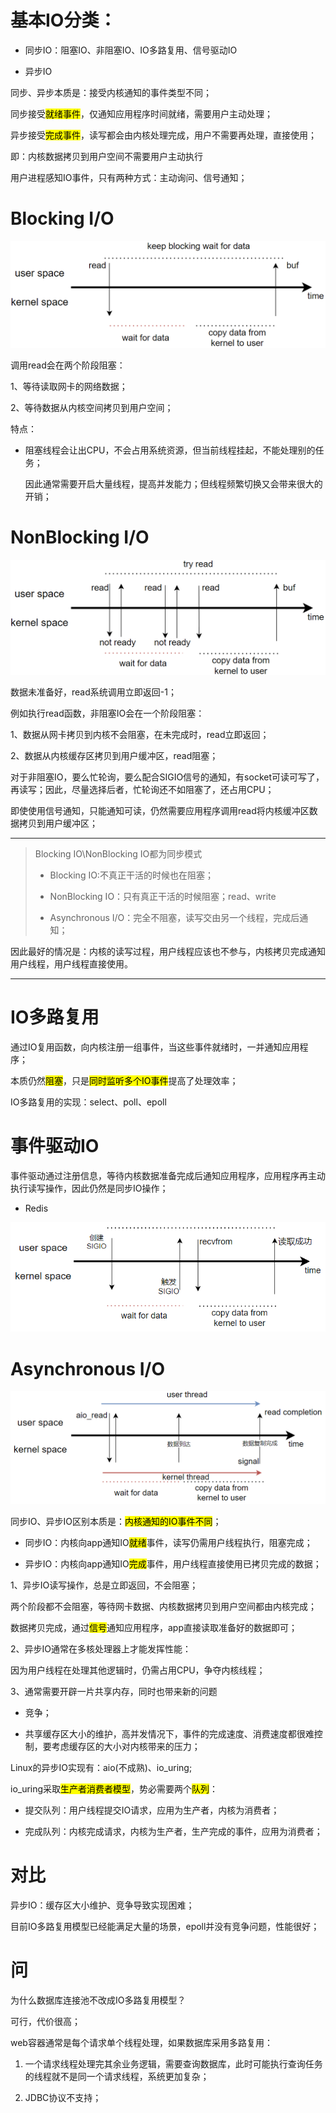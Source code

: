 # 基本IO分类：

- 同步IO：阻塞IO、非阻塞IO、IO多路复用、信号驱动IO

- 异步IO

同步、异步本质是：接受内核通知的事件类型不同；

同步接受<mark>就绪事件</mark>，仅通知应用程序时间就绪，需要用户主动处理；

异步接受<mark>完成事件</mark>，读写都会由内核处理完成，用户不需要再处理，直接使用；

即：内核数据拷贝到用户空间不需要用户主动执行

用户进程感知IO事件，只有两种方式：主动询问、信号通知；

# Blocking I/O

![](../.images/2022-11-13-21-51-11-image.png)

调用read会在两个阶段阻塞：

1、等待读取网卡的网络数据；

2、等待数据从内核空间拷贝到用户空间；

特点：

- 阻塞线程会让出CPU，不会占用系统资源，但当前线程挂起，不能处理别的任务；
  
  因此通常需要开启大量线程，提高并发能力；但线程频繁切换又会带来很大的开销；

# NonBlocking I/O

![](../.images/2022-11-13-21-50-59-image.png)

数据未准备好，read系统调用立即返回-1；

例如执行read函数，非阻塞IO会在一个阶段阻塞：

1、数据从网卡拷贝到内核不会阻塞，在未完成时，read立即返回；

2、数据从内核缓存区拷贝到用户缓冲区，read阻塞；

对于非阻塞IO，要么忙轮询，要么配合SIGIO信号的通知，有socket可读可写了，再读写；因此，尽量选择后者，忙轮询还不如阻塞了，还占用CPU；

即使使用信号通知，只能通知可读，仍然需要应用程序调用read将内核缓冲区数据拷贝到用户缓冲区；

--------------------------

> Blocking IO\NonBlocking IO都为同步模式
> 
> - Blocking IO:不真正干活的时候也在阻塞；
> 
> - NonBlocking IO：只有真正干活的时候阻塞；read、write
> 
> - Asynchronous I/O：完全不阻塞，读写交由另一个线程，完成后通知；

因此最好的情况是：内核的读写过程，用户线程应该也不参与，内核拷贝完成通知用户线程，用户线程直接使用。

-----------------------

# IO多路复用

通过IO复用函数，向内核注册一组事件，当这些事件就绪时，一并通知应用程序；

本质仍然<mark>阻塞</mark>，只是<mark>同时监听多个IO事件</mark>提高了处理效率；

IO多路复用的实现：select、poll、epoll

# 事件驱动IO

事件驱动通过注册信息，等待内核数据准备完成后通知应用程序，应用程序再主动执行读写操作，因此仍然是同步IO操作；

- Redis

![](../.images/2022-12-11-22-31-23-image.png)

# Asynchronous I/O

![](../.images/2022-12-11-22-35-56-image.png)

同步IO、异步IO区别本质是：<mark>内核通知的IO事件不同</mark>；

- 同步IO：内核向app通知IO<mark>就绪</mark>事件，读写仍需用户线程执行，阻塞完成；

- 异步IO：内核向app通知IO<mark>完成</mark>事件，用户线程直接使用已拷贝完成的数据；

1、异步IO读写操作，总是立即返回，不会阻塞；

两个阶段都不会阻塞，等待网卡数据、内核数据拷贝到用户空间都由内核完成；

数据拷贝完成，通过<mark>信号</mark>通知应用程序，app直接读取准备好的数据即可；

2、异步IO通常在多核处理器上才能发挥性能：

因为用户线程在处理其他逻辑时，仍需占用CPU，争夺内核线程；

3、通常需要开辟一片共享内存，同时也带来新的问题

- 竞争；

- 共享缓存区大小的维护，高并发情况下，事件的完成速度、消费速度都很难控制，要考虑缓存区的大小对内核带来的压力；

Linux的异步IO实现有：aio(不成熟)、io_uring;

io_uring采取<mark>生产者消费者模型</mark>，势必需要两个<mark>队列</mark>：

- 提交队列：用户线程提交IO请求，应用为生产者，内核为消费者；

- 完成队列：内核完成请求，内核为生产者，生产完成的事件，应用为消费者；

# 对比

异步IO：缓存区大小维护、竞争导致实现困难；

目前IO多路复用模型已经能满足大量的场景，epoll并没有竞争问题，性能很好；

# 问

为什么数据库连接池不改成IO多路复用模型？

可行，代价很高；

web容器通常是每个请求单个线程处理，如果数据库采用多路复用：

1. 一个请求线程处理完其余业务逻辑，需要查询数据库，此时可能执行查询任务的线程就不是同一个请求线程，系统更加复杂；

2. JDBC协议不支持；
